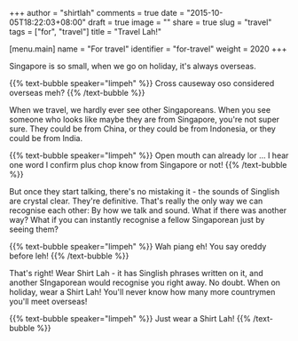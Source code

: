 +++
author = "shirtlah"
comments = true
date = "2015-10-05T18:22:03+08:00"
draft = true
image = ""
share = true
slug = "travel"
tags = ["for", "travel"]
title = "Travel Lah!"

[menu.main]
  name = "For travel"
  identifier = "for-travel"
  weight = 2020
+++

Singapore is so small, when we go on holiday, it's always overseas.

{{% text-bubble speaker="limpeh" %}}
Cross causeway oso considered overseas meh?
{{% /text-bubble %}}


When we travel, we hardly ever see other Singaporeans. When you see someone who looks like maybe they are from Singapore, you're not super sure. They could be from China, or they could be from Indonesia, or they could be from India.

{{% text-bubble speaker="limpeh" %}}
Open mouth can already lor ... I hear one word I confirm plus chop know from Singapore or not!
{{% /text-bubble %}}

But once they start talking, there's no mistaking it - the sounds of Singlish are crystal clear. They're definitive. That's really the only way we can recognise each other: By how we talk and sound.
What if there was another way? What if you can instantly recognise a fellow Singaporean just by seeing them?

{{% text-bubble speaker="limpeh" %}}
Wah piang eh! You say oreddy before leh!
{{% /text-bubble %}}


That's right! Wear Shirt Lah - it has Singlish phrases written on it, and another SIngaporean would recognise you right away. No doubt. When on holiday, wear a Shirt Lah! You'll never know how many more countrymen you'll meet overseas!

{{% text-bubble speaker="limpeh" %}}
Just wear a Shirt Lah!
{{% /text-bubble %}}

